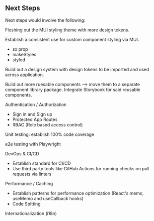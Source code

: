 ## Next Steps

Next steps would involve the following:

Fleshing out the MUI styling theme with more design tokens. 

Establish a consistent use for custom component styling via MUI.
- sx prop
- makeStyles
- styled

Build out a design system with design tokens to be imported and used across application.

Build out more ruesable components --> move them to a separate component library package. Integrate Storybook for said reusable components.

Authentication / Authorization
- Sign in and Sign up
- Protected App Routes
- RBAC (Role based access control)

Unit testing: establish 100% code coverage

e2e testing with Playwright

DevOps & CI/CD
- Establish standard for CI/CD
- Use third party tools like GitHub Actions for running checks on pull requests via linters

Performance / Caching
- Establish patterns for performance optimization (React's memo, useMemo and useCallback hooks)
- Code Spltting

Internationalization (i18n)
